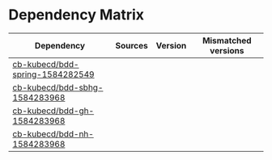 # Dependency Matrix

Dependency | Sources | Version | Mismatched versions
---------- | ------- | ------- | -------------------
[cb-kubecd/bdd-spring-1584282549](https://github.com/cb-kubecd/bdd-spring-1584282549.git) |  | []() | 
[cb-kubecd/bdd-sbhg-1584283968](https://github.com/cb-kubecd/bdd-sbhg-1584283968.git) |  | []() | 
[cb-kubecd/bdd-gh-1584283968](https://github.com/cb-kubecd/bdd-gh-1584283968.git) |  | []() | 
[cb-kubecd/bdd-nh-1584283968](https://github.com/cb-kubecd/bdd-nh-1584283968.git) |  | []() | 
